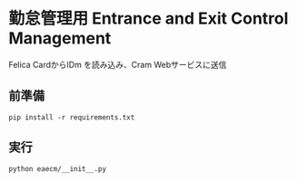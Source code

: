 # 勤怠管理用 Entrance and Exit Control Management

Felica CardからIDm を読み込み、Cram Webサービスに送信


## 前準備

```
pip install -r requirements.txt
```

## 実行

```
python eaecm/__init__.py
```
